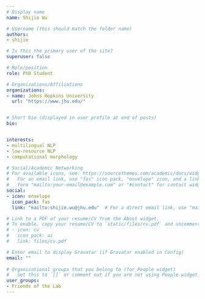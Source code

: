 ```yaml
---
# Display name
name: Shijie Wu

# Username (this should match the folder name)
authors:
- shijie

# Is this the primary user of the site?
superuser: false

# Role/position
role: PhD Student

# Organizations/Affiliations
organizations:
- name: Johns Hopkins University
  url: "https://www.jhu.edu/"


# Short bio (displayed in user profile at end of posts)
bio: 


interests:
- multilingual NLP
- low-resource NLP
- computational morphology

# Social/Academic Networking
# For available icons, see: https://sourcethemes.com/academic/docs/widgets/#icons
#   For an email link, use "fas" icon pack, "envelope" icon, and a link in the
#   form "mailto:your-email@example.com" or "#contact" for contact widget.
social:
- icon: envelope
  icon_pack: fas
  link: "mailto:shijie.wu@jhu.edu"  # For a direct email link, use "mailto:test@example.org".

# Link to a PDF of your resume/CV from the About widget.
# To enable, copy your resume/CV to `static/files/cv.pdf` and uncomment the lines below.  
# - icon: cv
#   icon_pack: ai
#   link: files/cv.pdf 

# Enter email to display Gravatar (if Gravatar enabled in Config)
email: ""
  
# Organizational groups that you belong to (for People widget)
#   Set this to `[]` or comment out if you are not using People widget.  
user_groups:
- Friends of the Lab
---
```



